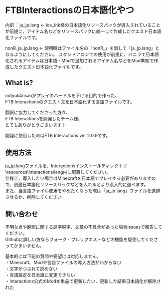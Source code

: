 # FTBInteractionsの日本語化やつ

内訳：
ja_jp.lang <- Ice_Ink様の日本語化リソースパックが導入されていることが前提に、アイテム名などをリソースパックに統一して作成したクエスト日本語化ファイルです。

nonR_ja_jp.lang <- 使用時はファイル名の「nonR_」を消して「ja_jp.lang」となるようにしてください。
	スタンドアロンでの使用が前提に、バニラで日本語化されるアイテムは日本語・Modで追加されるアイテム名などをMod準拠で作成したクエスト日本語化ファイルです。


## What is?

notyuk4risanがプレイのハードルを下げる目的で作った、  
FTB Interactionsのクエスト文を日本語化する言語ファイルです。  

翻訳に協力してくださった方々、  
FTB Interactionsを開発したチーム様、  
とてもありがとうございます！  
  
開発に使用したのはFTB Interactions ver 2.0.9です。  


## 使用方法

ja_jp.langファイルを、Interactionsインストールディレクトリ\resources\interactions\lang内に配置してください。  
仕様上、導入したい場合はMinecraftを日本語でプレイする必要がありますので、別途日本語化リソースパックなどを入れるとより没入的に遊べます。  
また、当言語ファイル使用をやめたくなった際は「ja_jp.lang」ファイルを退避させるか、削除してください。  
  
  
## 問い合わせ

不明な点や翻訳に関する誤字脱字、文章の不具合があった場合Issuesで報告してください。  
Githubに詳しい方ならフォーク・プルリクエストなどの機能を駆使してくださってかまいません。

基本的には下記の質問や要望には対応しません。  
・Minecraft、Modや言語ファイルの導入方法がわからない  
・文字がつぶれて読めない  
・言語設定を日本語に変更できない  
・Interactions公式のModを単品で更新したい、更新した結果日本語化が解除された  
